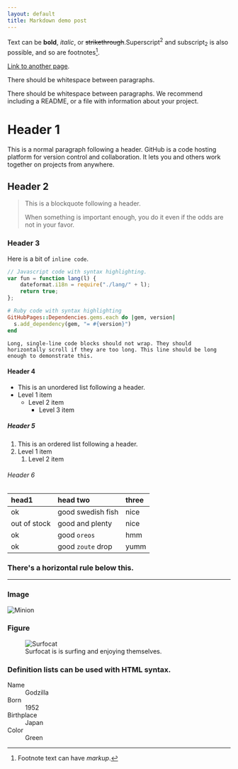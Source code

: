 ```yaml
---
layout: default
title: Markdown demo post
---
```


Text can be **bold**, _italic_, or ~~strikethrough~~.Superscript<sup>2</sup> and subscript<sub>2</sub> is also possible, and so are footnotes[^first].

[^first]: Footnote text can have _markup_.

[Link to another page](./another-page.html).

There should be whitespace between paragraphs.

There should be whitespace between paragraphs. We recommend including a README, or a file with information about your project.

# Header 1

This is a normal paragraph following a header. GitHub is a code hosting platform for version control and collaboration. It lets you and others work together on projects from anywhere.

## Header 2

> This is a blockquote following a header.
>
> When something is important enough, you do it even if the odds are not in your favor.

### Header 3

Here is a bit of `inline code`.

```js
// Javascript code with syntax highlighting.
var fun = function lang(l) {
	dateformat.i18n = require("./lang/" + l);
	return true;
};
```

```ruby
# Ruby code with syntax highlighting
GitHubPages::Dependencies.gems.each do |gem, version|
  s.add_dependency(gem, "= #{version}")
end
```

```
Long, single-line code blocks should not wrap. They should horizontally scroll if they are too long. This line should be long enough to demonstrate this.
```

#### Header 4

-   This is an unordered list following a header.
-   Level 1 item
    -   Level 2 item
        -   Level 3 item

##### Header 5

1.  This is an ordered list following a header.
2.  Level 1 item
    1. Level 2 item

###### Header 6

| head1        | head two          | three |
| :----------- | :---------------- | :---- |
| ok           | good swedish fish | nice  |
| out of stock | good and plenty   | nice  |
| ok           | good `oreos`      | hmm   |
| ok           | good `zoute` drop | yumm  |

### There's a horizontal rule below this.

---

### Image

![Minion](https://octodex.github.com/images/minion.png)

### Figure

<figure>
  <img src="https://octodex.github.com/images/surftocat.png" alt="Surfocat" />
  <figcaption>Surfocat is is surfing and enjoying themselves.</figcaption>
</figure>

### Definition lists can be used with HTML syntax.

<dl>
<dt>Name</dt>
<dd>Godzilla</dd>
<dt>Born</dt>
<dd>1952</dd>
<dt>Birthplace</dt>
<dd>Japan</dd>
<dt>Color</dt>
<dd>Green</dd>
</dl>
